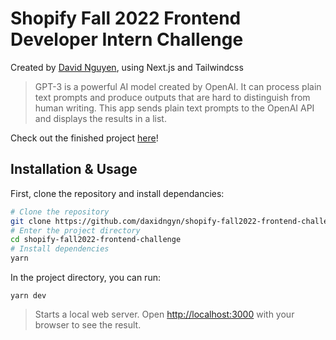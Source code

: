 # Shopify Fall 2022 Frontend Developer Intern Challenge

Created by [David Nguyen](https://www.davidnguyen.at), using Next.js and Tailwindcss

> GPT-3 is a powerful AI model created by OpenAI. It can process plain text prompts and produce outputs that are hard to distinguish from human writing. This app sends plain text prompts to the OpenAI API and displays the results in a list.

Check out the finished project [here](https://shopify-fall2022-frontend-challenge.vercel.app/)!

## Installation & Usage

First, clone the repository and install dependancies:

```bash
# Clone the repository
git clone https://github.com/daxidngyn/shopify-fall2022-frontend-challenge.git
# Enter the project directory
cd shopify-fall2022-frontend-challenge
# Install dependencies
yarn
```

In the project directory, you can run:

`yarn dev`

> Starts a local web server. Open [http://localhost:3000](http://localhost:3000) with your browser to see the result.
